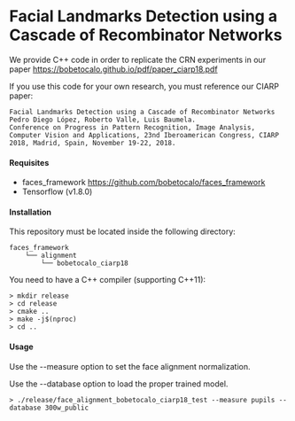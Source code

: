 # Facial Landmarks Detection using a Cascade of Recombinator Networks

We provide C++ code in order to replicate the CRN experiments in our paper https://bobetocalo.github.io/pdf/paper_ciarp18.pdf

If you use this code for your own research, you must reference our CIARP paper:

```
Facial Landmarks Detection using a Cascade of Recombinator Networks
Pedro Diego López, Roberto Valle, Luis Baumela.
Conference on Progress in Pattern Recognition, Image Analysis, Computer Vision and Applications, 23nd Iberoamerican Congress, CIARP 2018, Madrid, Spain, November 19-22, 2018.
```

#### Requisites
- faces_framework https://github.com/bobetocalo/faces_framework
- Tensorflow (v1.8.0)

#### Installation
This repository must be located inside the following directory:
```
faces_framework
    └── alignment 
        └── bobetocalo_ciarp18
```
You need to have a C++ compiler (supporting C++11):
```
> mkdir release
> cd release
> cmake ..
> make -j$(nproc)
> cd ..
```
#### Usage
Use the --measure option to set the face alignment normalization.

Use the --database option to load the proper trained model.
```
> ./release/face_alignment_bobetocalo_ciarp18_test --measure pupils --database 300w_public
```
